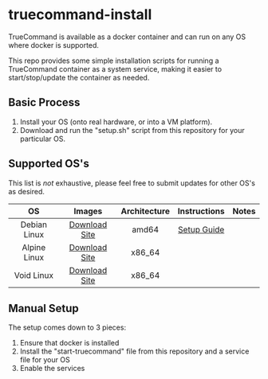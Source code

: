 # truecommand-install
TrueCommand is available as a docker container and can run on any OS where docker is supported.

This repo provides some simple installation scripts for running a TrueCommand container as a system service, making it easier to start/stop/update the container as needed.

## Basic Process

1. Install your OS (onto real hardware, or into a VM platform).
2. Download and run the "setup.sh" script from this repository for your particular OS.


## Supported OS's 
This list is *not* exhaustive, please feel free to submit updates for other OS's as desired.

| OS | Images | Architecture | Instructions | Notes |
|:---:|:---:|:---:|:---:|:---:|
|Debian Linux| [Download Site](https://www.debian.org/CD/http-ftp/) | amd64 | [Setup Guide](debian) | |
|Alpine Linux| [Download Site](https://alpinelinux.org/downloads/) | x86_64 | | |
|Void Linux| [Download Site](https://voidlinux.org/download/) | x86_64 | | |

## Manual Setup
The setup comes down to 3 pieces:

1. Ensure that docker is installed
2. Install the "start-truecommand" file from this repository and a service file for your OS
3. Enable the services
